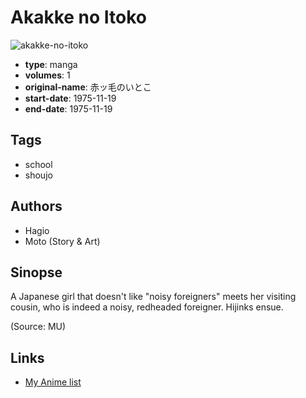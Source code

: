 # Akakke no Itoko

![akakke-no-itoko](https://cdn.myanimelist.net/images/manga/4/37719.jpg)

-   **type**: manga
-   **volumes**: 1
-   **original-name**: 赤ッ毛のいとこ
-   **start-date**: 1975-11-19
-   **end-date**: 1975-11-19

## Tags

-   school
-   shoujo

## Authors

-   Hagio
-   Moto (Story & Art)

## Sinopse

A Japanese girl that doesn't like "noisy foreigners" meets her visiting cousin, who is indeed a noisy, redheaded foreigner. Hijinks ensue.

(Source: MU)

## Links

-   [My Anime list](https://myanimelist.net/manga/9156/Akakke_no_Itoko)
